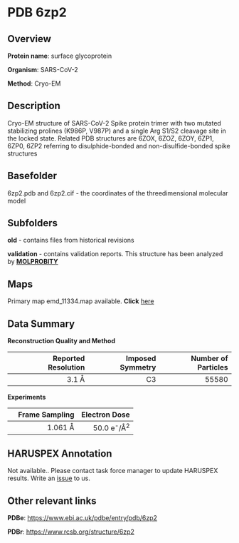 # PDB 6zp2

## Overview

**Protein name**: surface glycoprotein

**Organism**: SARS-CoV-2

**Method**: Cryo-EM

## Description

 Cryo-EM structure of SARS-CoV-2 Spike protein trimer with two mutated stabilizing prolines (K986P, V987P) and a single Arg S1/S2 cleavage site in the locked state. Related PDB structures are 6ZOX, 6ZOZ, 6ZOY, 6ZP1, 6ZP0, 6ZP2 referring to disulphide-bonded and non-disulfide-bonded spike structures

## Basefolder

6zp2.pdb and 6zp2.cif - the coordinates of the threedimensional molecular model

## Subfolders



**old** - contains files from historical revisions

**validation** - contains validation reports. This structure has been analyzed by   [**MOLPROBITY**](https://github.com/thorn-lab/coronavirus_structural_task_force/tree/master/pdb/surface_glycoprotein/SARS-CoV-2/6zp2/validation/molprobity)   



## Maps

Primary map emd_11334.map available. **Click** [here](http://ftp.wwpdb.org/pub/emdb/structures/EMD-11334/map/) 

## Data Summary
**Reconstruction Quality and Method**

|   | Reported Resolution | Imposed Symmetry | Number of Particles |
|---|-------------:|----------------:|--------------:|
|   |3.1 Å|C3|55580|

**Experiments**

|   | Frame Sampling | Electron Dose |
|---|-------------:|----------------:|
|   |1.061 Å|50.0 e<sup>-</sup>/Å<sup>2</sup>|

## HARUSPEX Annotation

Not available.. Please contact task force manager to update HARUSPEX results. Write an [issue](https://github.com/thorn-lab/coronavirus_structural_task_force/issues) to us.

## Other relevant links 
**PDBe**:  https://www.ebi.ac.uk/pdbe/entry/pdb/6zp2
 
**PDBr**: https://www.rcsb.org/structure/6zp2 
